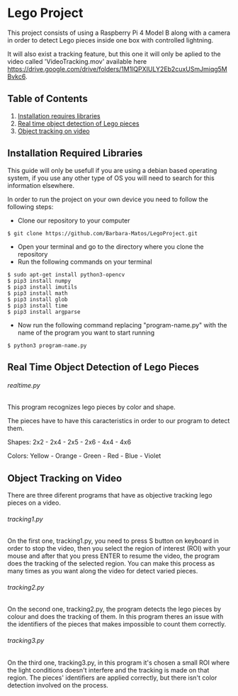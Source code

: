 # Lego Project

This project consists of using a Raspberry Pi 4 Model B along with a camera in order to detect Lego pieces inside one box with controlled lightning. 

It will also exist a tracking feature, but this one it will only be aplied to the video called 'VideoTracking.mov' available here https://drive.google.com/drive/folders/1M1lQPXIULY2Eb2cuxUSmJmiqg5MBvkc6.



## Table of Contents
1. [Installation requires libraries](#reqlib)  
2. [Real time object detection of Lego pieces](#objectdetectionRT)
3. [Object tracking on video](#objecttracking)

<a name="reqlib"></a> 
## Installation Required Libraries

This guide will only be usefull if you are using a debian based operating system, if you use any other type of OS you will need to search for this information elsewhere.

In order to run the project on your own device you need to follow the following steps:

- Clone our repository to your computer
```
$ git clone https://github.com/Barbara-Matos/LegoProject.git
```
- Open your terminal and go to the directory where you clone the repository
- Run the following commands on your terminal
```
$ sudo apt-get install python3-opencv
$ pip3 install numpy
$ pip3 install imutils
$ pip3 install math
$ pip3 install glob
$ pip3 install time
$ pip3 install argparse
```
- Now run the following command replacing "program-name.py" with the name of the program you want to start running
```
$ python3 program-name.py
```

<a name="objectdetectionRT"></a>
## Real Time Object Detection of Lego Pieces 
###### realtime.py
This program recognizes lego pieces by color and shape.

The pieces have to have this caracteristics in order to our program to detect them.

Shapes: 2x2 - 2x4 - 2x5 - 2x6 - 4x4 - 4x6 

Colors: Yellow - Orange - Green - Red - Blue - Violet 

<a name="objecttracking"></a>
## Object Tracking on Video

There are three diferent programs that have as objective tracking lego pieces on a video. 

###### tracking1.py
On the first one, tracking1.py, you need to press S button on keyboard in order to stop the video, then you select the region of interest (ROI) with your mouse and after that you press ENTER to resume the video, the program does the tracking of the selected region. You can make this process as many times as you want along the video for detect varied pieces.   

###### tracking2.py
On the second one, tracking2.py, the program detects the lego pieces by colour and does the tracking of them. In this program theres an issue with the identifiers of the pieces that makes impossible to count them correctly.  

###### tracking3.py
On the third one, tracking3.py, in this program it's chosen a small ROI where the light conditions doesn't interfere and the tracking is made on that region. The pieces' identifiers are applied correctly, but there isn't color detection involved on the process. 


